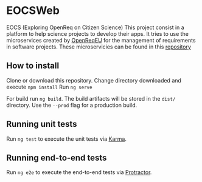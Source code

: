 # EOCSWeb
EOCS (Exploring OpenReq on Citizen Science)
This project consist in a platform to help science projects to develop their apps.
It tries to use the microservices created by [OpenReqEU](https://openreq.eu) for the management of requirements in software projects. These microservicies can be found in this [repository](https://github.com/OpenReqEU/OpenReq)


## How to install
Clone or download this repository.
Change directory downloaded and execute `npm install`
Run `ng serve`

For build run `ng build`. The build artifacts will be stored in the `dist/` directory. Use the `--prod` flag for a production build.


## Running unit tests

Run `ng test` to execute the unit tests via [Karma](https://karma-runner.github.io).

## Running end-to-end tests

Run `ng e2e` to execute the end-to-end tests via [Protractor](http://www.protractortest.org/).

